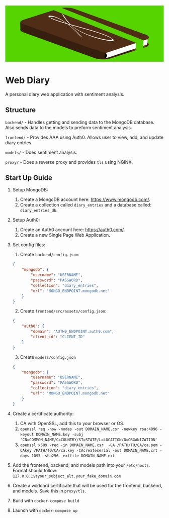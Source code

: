 ![digital journal](digital-journal.png)
 
# Web Diary

A personal diary web application with sentiment analysis.

## Structure

`backend/` - Handles getting and sending data to the MongoDB database. Also sends data to the models to preform sentiment analysis.

`frontend/` - Provides AAA using Auth0. Allows user to view, add, and update diary entries.

`models/`  - Does sentiment analysis.

`proxy/`   - Does a reverse proxy and provides `tls` using NGINX.

## Start Up Guide

1. Setup MongoDB:
    1. Create a MongoDB account here: https://www.mongodb.com/.
    2. Create a collection called `diary_entries` and a database called: `diary_entries_db`.
2. Setup Auth0:
    1. Create an Auth0 account here: https://auth0.com/.
    2. Create a new Single Page Web Application. 
3. Set config files:
    1. Create `backend/config.json`:

    ```json
    {
        "mongodb": {
            "username": "USERNAME",
            "password": "PASSWORD",
            "collection": "diary_entries",
            "url": "MONGO_ENDPOINT.mongodb.net"
        }
    }
    ```

    2. Create `frontend/src/assets/config.json`:


    ```json
    {
        "auth0": {
            "domain": "AUTH0_ENDPOINT.auth0.com",
            "client_id": "CLIENT_ID" 
        }
    }
    ```

    3. Create `models/config.json`

    ```json
    {
        "mongodb": {
            "username": "USERNAME",
            "password": "PASSWORD",
            "collection": "diary_entries",
            "url": "MONGO_ENDPOINT.mongodb.net"
        }
    }
    ```

4. Create a certificate authority:
    1. CA with OpenSSL, add this to your browser or OS.
    2. `openssl req -now -nodes -out DOMAIN_NAME.csr -newkey rsa:4096 -keyout DOMAIN_NAME.key -subj 'CN=COMMON_NAME/C=COUNTRY/ST=STATE/L=LOCATION/O=ORGANIZATION'`
    3. `openssl x509 -req -in DOMAIN_NAME.csr  -CA /PATH/TO/CA/ca.pem -CAkey /PATH/TO/CA/ca.key -CAcreateserial -out DOMAIN_NAME.crt -days 1095 -sha256 -extfile DOMAIN_NAME.ext`

5. Add the frontend, backend, and models path into your `/etc/hosts`. Format should follow: `127.0.0.1\tyour_subject_alt.your_fake_domain.com` 
6. Create a wildcard certificate that will be used for the frontend, backend, and models. Save this in `proxy/tls`.
7. Build with `docker-compose build`
8. Launch with `docker-compose up`
